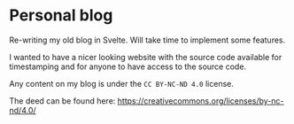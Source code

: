 # Personal blog

Re-writing my old blog in Svelte. Will take time to implement some features.

I wanted to have a nicer looking website with the source code available for timestamping and for anyone to have access to the source code.

Any content on my blog is under the `CC BY-NC-ND 4.0` license.

The deed can be found here: https://creativecommons.org/licenses/by-nc-nd/4.0/
